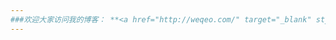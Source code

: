 ```yaml
---
###欢迎大家访问我的博客： **<a href="http://weqeo.com/" target="_blank" style="text-decoration: none">键盘侠老魏</a>**
---
```

